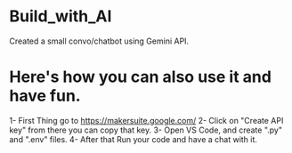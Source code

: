 # Build_with_AI
Created a small convo/chatbot using Gemini API.

# Here's how you can also use it and have fun.
 1- First Thing go to https://makersuite.google.com/ 
 2- Click on "Create API key" from there you can copy that key.
 3- Open VS Code, and create ".py" and ".env" files. 
 4- After that Run your code and have a chat with it.
